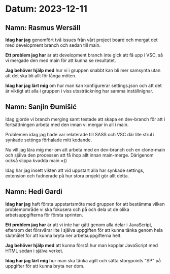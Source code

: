 # Datum: 2023-12-11

## Namn: Rasmus Wersäll

**Idag har jag** genomfört två issues från vårt project board och mergat det med development branch och sedan till main.

**Ett problem jag har** är att development branch inte gick att få upp i VSC, så vi mergade den med main för att kunna se resultatet.

**Jag behöver hjälp med** hur vi i gruppen snabbt kan bli mer samsynta utan att det ska bli allt för långa möten.

**Idag har jag lärt mig** om hur man kan konfigurerar settings.json och att det är viktigt att alla i gruppen i viss utssträckning har samma inställnignar.

## Namn: Sanjin Đumišić

Idag gjorde vi branch merging samt testade att skapa en dev-branch för att i fortsättningen arbeta med den innan vi mergar in all i main.

Problemen idag jag hade var relaterade till SASS och VSC där lite strul i synkade settings förhalade mitt kodande.

Nu vill jag lära mig mer om att arbeta med en dev-branch och en clone-main och själva den processen att få ihop allt innan main-merge. Därigenom
också slippa kvadda main =))

Idag har  jag insett vikten att vid uppstart alla har synkade settings, extension och fudnerade på hur stora projekt gör allt detta.

## Namn: Hedi Gardi

**Idag har jag** haft första uppstartsmöte med gruppen för att bestämma vilken problemområde vi ska fokusera och på och dela ut de olika arbetsuppgifterna för första sprinten.

**Ett problem jag har** är att vi inte har gått genom alla delar i JavaScript, eftersom det försvårar lite i själva uppgiften för att kunna tänka genom hela slutmålet för att kunna bryta ner arbetsuppgifterna helt.

**Jag behöver hjälp med** att kunna förstå hur man kopplar JavaScript med HTML sedan i själva verket.

**Idag har jag lärt mig** hur man ska tänka agilt och sätta storypoints "SP" på uppgifter för att kunna bryta ner dom.
